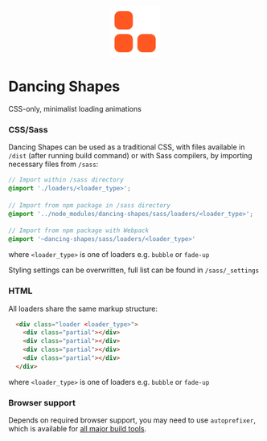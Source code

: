 <div align="center">
  <img width="100" height="100" src="./dancing_shapes_icon.png">
</div>

# Dancing Shapes

CSS-only, minimalist loading animations

### CSS/Sass

Dancing Shapes can be used as a traditional CSS, with files available in `/dist` (after running build command) or with Sass compilers, by importing necessary files from `/sass`: 

```scss
// Import within /sass directory
@import './loaders/<loader_type>';

// Import from npm package in /sass directory
@import '../node_modules/dancing-shapes/sass/loaders/<loader_type>';

// Import from npm package with Webpack
@import '~dancing-shapes/sass/loaders/<loader_type>'
```
where `<loader_type>` is one of loaders e.g. `bubble` or `fade-up`

Styling settings can be overwritten, full list can be found in `/sass/_settings`

### HTML

All loaders share the same markup structure:

```html
  <div class="loader <loader_type>">
    <div class="partial"></div>
    <div class="partial"></div>
    <div class="partial"></div>
    <div class="partial"></div>
  </div>
```

where `<loader_type>` is one of loaders e.g. `bubble` or `fade-up`

### Browser support

Depends on required browser support, you may need to use `autoprefixer`, which is available for [all major build tools](https://github.com/postcss/autoprefixer#usage).
